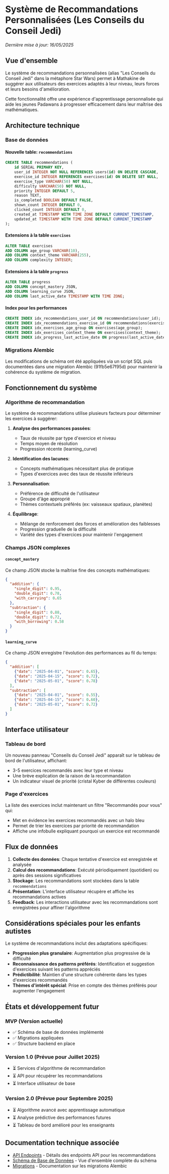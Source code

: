 # Système de Recommandations Personnalisées (Les Conseils du Conseil Jedi)

*Dernière mise à jour: 16/05/2025*

## Vue d'ensemble

Le système de recommandations personnalisées (alias "Les Conseils du Conseil Jedi" dans la métaphore Star Wars) permet à Mathakine de suggérer aux utilisateurs des exercices adaptés à leur niveau, leurs forces et leurs besoins d'amélioration.

Cette fonctionnalité offre une expérience d'apprentissage personnalisée qui aide les jeunes Padawans à progresser efficacement dans leur maîtrise des mathématiques.

## Architecture technique

### Base de données

#### Nouvelle table: `recommendations`

```sql
CREATE TABLE recommendations (
    id SERIAL PRIMARY KEY,
    user_id INTEGER NOT NULL REFERENCES users(id) ON DELETE CASCADE,
    exercise_id INTEGER REFERENCES exercises(id) ON DELETE SET NULL,
    exercise_type VARCHAR(50) NOT NULL,
    difficulty VARCHAR(50) NOT NULL,
    priority INTEGER DEFAULT 5,
    reason TEXT,
    is_completed BOOLEAN DEFAULT FALSE,
    shown_count INTEGER DEFAULT 0,
    clicked_count INTEGER DEFAULT 0,
    created_at TIMESTAMP WITH TIME ZONE DEFAULT CURRENT_TIMESTAMP,
    updated_at TIMESTAMP WITH TIME ZONE DEFAULT CURRENT_TIMESTAMP
);
```

#### Extensions à la table `exercises`

```sql
ALTER TABLE exercises 
ADD COLUMN age_group VARCHAR(10),
ADD COLUMN context_theme VARCHAR(255),
ADD COLUMN complexity INTEGER;
```

#### Extensions à la table `progress`

```sql
ALTER TABLE progress
ADD COLUMN concept_mastery JSON,
ADD COLUMN learning_curve JSON,
ADD COLUMN last_active_date TIMESTAMP WITH TIME ZONE;
```

#### Index pour les performances

```sql
CREATE INDEX idx_recommendations_user_id ON recommendations(user_id);
CREATE INDEX idx_recommendations_exercise_id ON recommendations(exercise_id);
CREATE INDEX idx_exercises_age_group ON exercises(age_group);
CREATE INDEX idx_exercises_context_theme ON exercises(context_theme);
CREATE INDEX idx_progress_last_active_date ON progress(last_active_date);
```

### Migrations Alembic

Les modifications de schéma ont été appliquées via un script SQL puis documentées dans une migration Alembic (91fb5e67f95d) pour maintenir la cohérence du système de migration.

## Fonctionnement du système

### Algorithme de recommandation

Le système de recommandations utilise plusieurs facteurs pour déterminer les exercices à suggérer:

1. **Analyse des performances passées**:
   - Taux de réussite par type d'exercice et niveau
   - Temps moyen de résolution
   - Progression récente (learning_curve)

2. **Identification des lacunes**:
   - Concepts mathématiques nécessitant plus de pratique
   - Types d'exercices avec des taux de réussite inférieurs

3. **Personnalisation**:
   - Préférence de difficulté de l'utilisateur
   - Groupe d'âge approprié
   - Thèmes contextuels préférés (ex: vaisseaux spatiaux, planètes)

4. **Équilibrage**:
   - Mélange de renforcement des forces et amélioration des faiblesses
   - Progression graduelle de la difficulté
   - Variété des types d'exercices pour maintenir l'engagement

### Champs JSON complexes

#### `concept_mastery`

Ce champ JSON stocke la maîtrise fine des concepts mathématiques:

```json
{
  "addition": {
    "single_digit": 0.95,
    "double_digit": 0.78,
    "with_carrying": 0.65
  },
  "subtraction": {
    "single_digit": 0.88,
    "double_digit": 0.72,
    "with_borrowing": 0.58
  }
}
```

#### `learning_curve`

Ce champ JSON enregistre l'évolution des performances au fil du temps:

```json
{
  "addition": [
    {"date": "2025-04-01", "score": 0.65},
    {"date": "2025-04-15", "score": 0.72},
    {"date": "2025-05-01", "score": 0.78}
  ],
  "subtraction": [
    {"date": "2025-04-01", "score": 0.55},
    {"date": "2025-04-15", "score": 0.60},
    {"date": "2025-05-01", "score": 0.72}
  ]
}
```

## Interface utilisateur

### Tableau de bord

Un nouveau panneau "Conseils du Conseil Jedi" apparaît sur le tableau de bord de l'utilisateur, affichant:
- 3-5 exercices recommandés avec leur type et niveau
- Une brève explication de la raison de la recommandation
- Un indicateur visuel de priorité (cristal Kyber de différentes couleurs)

### Page d'exercices

La liste des exercices inclut maintenant un filtre "Recommandés pour vous" qui:
- Met en évidence les exercices recommandés avec un halo bleu
- Permet de trier les exercices par priorité de recommandation
- Affiche une infobulle expliquant pourquoi un exercice est recommandé

## Flux de données

1. **Collecte des données**: Chaque tentative d'exercice est enregistrée et analysée
2. **Calcul des recommandations**: Exécuté périodiquement (quotidien) ou après des sessions significatives
3. **Stockage**: Les recommandations sont stockées dans la table `recommendations`
4. **Présentation**: L'interface utilisateur récupère et affiche les recommandations actives
5. **Feedback**: Les interactions utilisateur avec les recommandations sont enregistrées pour affiner l'algorithme

## Considérations spéciales pour les enfants autistes

Le système de recommandations inclut des adaptations spécifiques:

- **Progression plus granulaire**: Augmentation plus progressive de la difficulté
- **Reconnaissance des patterns préférés**: Identification et suggestion d'exercices suivant les patterns appréciés
- **Prédictibilité**: Maintien d'une structure cohérente dans les types d'exercices recommandés
- **Thèmes d'intérêt spécial**: Prise en compte des thèmes préférés pour augmenter l'engagement

## États et développement futur

### MVP (Version actuelle)
- ✅ Schéma de base de données implémenté
- ✅ Migrations appliquées
- ✅ Structure backend en place

### Version 1.0 (Prévue pour Juillet 2025)
- ⏳ Services d'algorithme de recommandation
- ⏳ API pour récupérer les recommandations
- ⏳ Interface utilisateur de base

### Version 2.0 (Prévue pour Septembre 2025)
- ⏳ Algorithme avancé avec apprentissage automatique
- ⏳ Analyse prédictive des performances futures
- ⏳ Tableau de bord amélioré pour les enseignants

## Documentation technique associée

- [API Endpoints](../Tech/API_REFERENCE.md) - Détails des endpoints API pour les recommandations
- [Schéma de Base de Données](../Tech/DATABASE_GUIDE.md) - Vue d'ensemble complète du schéma
- [Migrations](../Tech/DATABASE_GUIDE.md#3-gestion-des-migrations-avec-alembic) - Documentation sur les migrations Alembic 